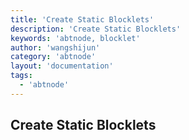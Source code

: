 ```yaml
---
title: 'Create Static Blocklets'
description: 'Create Static Blocklets'
keywords: 'abtnode, blocklet'
author: 'wangshijun'
category: 'abtnode'
layout: 'documentation'
tags:
  - 'abtnode'
---
```


## Create Static Blocklets
